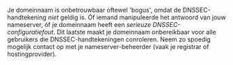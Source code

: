 Je domeinnaam is onbetrouwbaar oftewel 'bogus', omdat de DNSSEC-handtekening *niet* geldig is. Óf iemand manipuleerde het antwoord van jouw nameserver, óf je domeinnaam heeft een *serieuze DNSSEC-configuratiefout*. Dit laatste maakt je domeinnaam onbereikbaar voor alle gebruikers die DNSSEC-handtekeningen conroleren. Neem zo spoedig mogelijk contact op met je nameserver-beheerder (vaak je registrar of hostingprovider).
